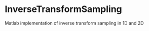 InverseTransformSampling
========================

Matlab implementation of inverse transform sampling in 1D and 2D

